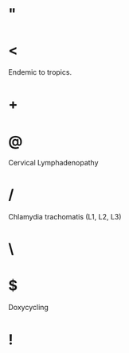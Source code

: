 # "

# <

Endemic to tropics.

# +

# @

Cervical Lymphadenopathy

# /

Chlamydia trachomatis
(L1, L2, L3)

# \

# $

Doxycycling

# !

